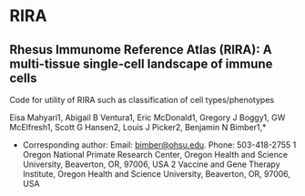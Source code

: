 # RIRA

## Rhesus Immunome Reference Atlas (RIRA): A multi-tissue single-cell landscape of immune cells

Code for utility of RIRA such as classification of cell types/phenotypes


Eisa Mahyari1, Abigail B Ventura1, Eric McDonald1, Gregory J Boggy1, GW McElfresh1, Scott G Hansen2, Louis J Picker2, Benjamin N Bimber1,*
* Corresponding author: Email: bimber@ohsu.edu. Phone: 503-418-2755
1 Oregon National Primate Research Center, Oregon Health and Science University, Beaverton, OR, 97006, USA 
2 Vaccine and Gene Therapy Institute, Oregon Health and Science University, Beaverton, OR, 97006, USA
